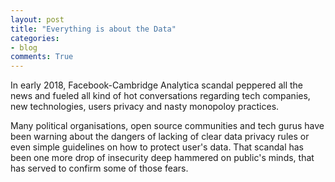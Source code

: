 ```yaml
---
layout: post
title: "Everything is about the Data"
categories:
- blog
comments: True
---
```


In early 2018, Facebook-Cambridge Analytica scandal peppered all the news and fueled all kind of hot conversations regarding tech companies, new technologies, users privacy and nasty monopoloy practices.

Many political organisations, open source communities and tech gurus have been warning about the dangers of lacking of clear data privacy rules or even simple guidelines on how to protect user's data.  That scandal has been one more drop of insecurity deep hammered on public's minds, that has served to confirm some of those fears. 